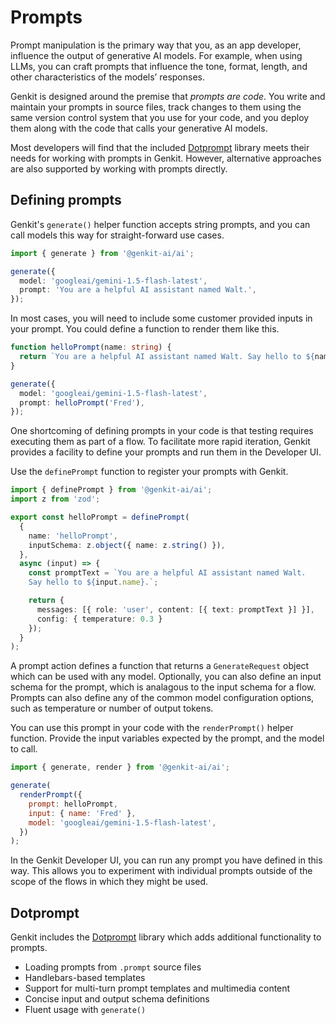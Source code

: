 # Prompts

Prompt manipulation is the primary way that you, as an app developer, influence
the output of generative AI models. For example, when using LLMs, you can craft
prompts that influence the tone, format, length, and other characteristics of
the models’ responses.

Genkit is designed around the premise that _prompts are code_. You write and
maintain your prompts in source files, track changes to them using the same version
control system that you use for your code, and you deploy them along with the code
that calls your generative AI models.

Most developers will find that the included [Dotprompt](./dotprompt.md) library
meets their needs for working with prompts in Genkit. However, alternative
approaches are also supported by working with prompts directly.

## Defining prompts

Genkit's `generate()` helper function accepts string prompts, and you can
call models this way for straight-forward use cases.

```ts
import { generate } from '@genkit-ai/ai';

generate({
  model: 'googleai/gemini-1.5-flash-latest',
  prompt: 'You are a helpful AI assistant named Walt.',
});
```

In most cases, you will need to include some customer provided inputs in your prompt.
You could define a function to render them like this.

```ts
function helloPrompt(name: string) {
  return `You are a helpful AI assistant named Walt. Say hello to ${name}.`;
}

generate({
  model: 'googleai/gemini-1.5-flash-latest',
  prompt: helloPrompt('Fred'),
});
```

One shortcoming of defining prompts in your code is that testing requires executing
them as part of a flow. To facilitate more rapid iteration, Genkit provides a facility
to define your prompts and run them in the Developer UI.

Use the `definePrompt` function to register your prompts with Genkit.

```ts
import { definePrompt } from '@genkit-ai/ai';
import z from 'zod';

export const helloPrompt = definePrompt(
  {
    name: 'helloPrompt',
    inputSchema: z.object({ name: z.string() }),
  },
  async (input) => {
    const promptText = `You are a helpful AI assistant named Walt.
    Say hello to ${input.name}.`;

    return {
      messages: [{ role: 'user', content: [{ text: promptText }] }],
      config: { temperature: 0.3 }
    });
  }
);
```

A prompt action defines a function that returns a `GenerateRequest` object
which can be used with any model. Optionally, you can also define an input schema
for the prompt, which is analagous to the input schema for a flow.
Prompts can also define any of the common model configuration options, such as
temperature or number of output tokens.

You can use this prompt in your code with the `renderPrompt()` helper function.
Provide the input variables expected by the prompt, and the model to call.

```javascript
import { generate, render } from '@genkit-ai/ai';

generate(
  renderPrompt({
    prompt: helloPrompt,
    input: { name: 'Fred' },
    model: 'googleai/gemini-1.5-flash-latest',
  })
);
```

In the Genkit Developer UI, you can run any prompt you have defined in this way.
This allows you to experiment with individual prompts outside of the scope of
the flows in which they might be used.

## Dotprompt

Genkit includes the [Dotprompt](./dotprompt.md) library which adds additional
functionality to prompts.

- Loading prompts from `.prompt` source files
- Handlebars-based templates
- Support for multi-turn prompt templates and multimedia content
- Concise input and output schema definitions
- Fluent usage with `generate()`
